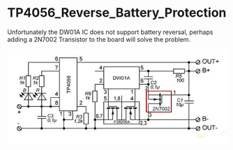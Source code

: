 # TP4056_Reverse_Battery_Protection
Unfortunately the DW01A IC does not support battery reversal, perhaps adding a 2N7002 Transistor to the board will solve the problem.

![img](https://raw.githubusercontent.com/rtek1000/TP4056_Reverse_Battery_Protection/refs/heads/main/TP4056_Prot_Reverse_Red_Note.png)
